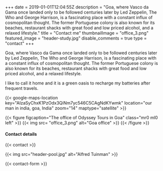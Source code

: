 +++
date = 2019-01-01T12:04:55Z
description = "Goa, where Vasco da Gama once landed only to be followed centuries later by Led Zeppelin, The Who and George Harrison, is a fascinating place with a constant influx of cosmopolitan thought. The former Portuguese colony is also known for its beaches, restaurant shacks with great food and low priced alcohol, and a relaxed lifestyle."
title = "Contact me"
thumbnailImage = "office_3.png"
featured_image = "header-study.jpg"
disable_comments = true
type = "contact"
+++

Goa, where Vasco da Gama once landed only to be followed centuries later by Led Zeppelin, The Who and George Harrison, is a fascinating place with a constant influx of cosmopolitan thought. The former Portuguese colony is also known for its beaches, restaurant shacks with great food and low priced alcohol, and a relaxed lifestyle.

I like to call it home and it is a green oasis to recharge my batteries after frequent travels.

{{< google-maps-location key="AIzaSyChxK1PzOdx3QiNm7yc546C5CAgNdKYwmk" location="our man in india, goa, India" zoom="14" maptype="satellite" >}}


{{< figure figcaption="The office of Odyssey Tours in Goa" class="mr0 ml0 left" >}}
	{{< img src= "office_3.png"  alt="Goa office" >}}
{{< /figure >}}


#### Contact details
{{< contact >}}

{{< img src="header-pool.jpg" alt="Alfred Tuinman" >}}

{{< contact-form >}}